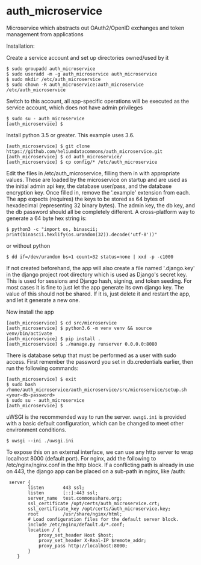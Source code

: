 # auth_microservice
Microservice which abstracts out OAuth2/OpenID exchanges and token management from applications

Installation:

Create a service account and set up directories owned/used by it
```
$ sudo groupadd auth_microservice
$ sudo useradd -m -g auth_microservice auth_microservice
$ sudo mkdir /etc/auth_microservice
$ sudo chown -R auth_microservice:auth_microservice /etc/auth_microservice
```

Switch to this account, all app-specific operations will be executed as the service account, which does not have admin privileges
```
$ sudo su - auth_microservice
[auth_microservice] $ 
```

Install python 3.5 or greater. This example uses 3.6.

```
[auth_microservice] $ git clone https://github.com/heliumdatacommons/auth_microservice.git
[auth_microservice] $ cd auth_microservice/
[auth_microservice] $ cp config/* /etc/auth_microservice
```

Edit the files in /etc/auth_microservice, filling them in with appropriate values. These are loaded by the microservice on startup and are used as the initial admin api key, the database user/pass, and the database encryption key. Once filled in, remove the '.example' extension from each. The app expects (requires) the keys to be stored as 64 bytes of hexadecimal (representing 32 binary bytes). The admin key, the db key, and the db password should all be completely different. A cross-platform way to generate a 64 byte hex string is:

`$ python3 -c "import os, binascii; print(binascii.hexlify(os.urandom(32)).decode('utf-8'))"`

or without python

`$ dd if=/dev/urandom bs=1 count=32 status=none | xxd -p -c1000`

If not created beforehand, the app will also create a file named '.django.key' in the django project root directory which is used as Django's secret key. This is used for sessions and Django hash, signing, and token seeding. For most cases it is fine to just let the app generate its own django key. The value of this should not be shared. If it is, just delete it and restart the app, and let it generate a new one. 

Now install the app

```
[auth_microservice] $ cd src/microservice
[auth_microservice] $ python3.6 -m venv venv && source venv/bin/activate
[auth_microservice] $ pip install .
[auth_microservice] $ ./manage.py runserver 0.0.0.0:8080
```

There is database setup that must be performed as a user with sudo access.  First remember the password you set in db.credentials earlier, then run the following commands:
```
[auth_microservice] $ exit
$ sudo bash /home/auth_microservice/auth_microservice/src/microservice/setup.sh <your-db-password>
$ sudo su - auth_microservice
[auth_microservice] $
```

uWSGI is the recommended way to run the server. `uwsgi.ini` is provided with a basic default configuration, which can be changed to meet other environment conditions. 

```
$ uwsgi --ini ./uwsgi.ini
```

To expose this on an external interface, we can use any http server to wrap localhost 8000 (default port).  For nginx, add the following to /etc/nginx/nginx.conf in the http block.  If a conflicting path is already in use on 443, the django app can be placed on a sub-path in nginx, like /auth:
```
 server {
        listen       443 ssl;
        listen       [::]:443 ssl;
        server_name  test.commonsshare.org;
        ssl_certificate /opt/certs/auth_microservice.crt;
        ssl_certificate_key /opt/certs/auth_microservice.key;
        root         /usr/share/nginx/html;
        # Load configuration files for the default server block.
        include /etc/nginx/default.d/*.conf;
        location / {
            proxy_set_header Host $host;
            proxy_set_header X-Real-IP $remote_addr;
            proxy_pass http://localhost:8000;
        }
    }
```

